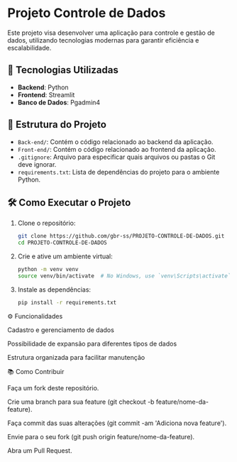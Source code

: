 # Projeto Controle de Dados

Este projeto visa desenvolver uma aplicação para controle e gestão de dados, utilizando tecnologias modernas para garantir eficiência e escalabilidade.

## 🚀 Tecnologias Utilizadas

- **Backend**: Python
- **Frontend**: Streamlit
- **Banco de Dados**: Pgadmin4

## 📁 Estrutura do Projeto

- `Back-end/`: Contém o código relacionado ao backend da aplicação.
- `Front-end/`: Contém o código relacionado ao frontend da aplicação.
- `.gitignore`: Arquivo para especificar quais arquivos ou pastas o Git deve ignorar.
- `requirements.txt`: Lista de dependências do projeto para o ambiente Python.

## 🛠️ Como Executar o Projeto

1. Clone o repositório:

   ```bash
   git clone https://github.com/gbr-ss/PROJETO-CONTROLE-DE-DADOS.git
   cd PROJETO-CONTROLE-DE-DADOS
2. Crie e ative um ambiente virtual:
   ```bash
   python -m venv venv
   source venv/bin/activate  # No Windows, use `venv\Scripts\activate`
3. Instale as dependências:
   ```bash
   pip install -r requirements.txt
⚙️ Funcionalidades

Cadastro e gerenciamento de dados

Possibilidade de expansão para diferentes tipos de dados

Estrutura organizada para facilitar manutenção

📚 Como Contribuir

Faça um fork deste repositório.

Crie uma branch para sua feature (git checkout -b feature/nome-da-feature).

Faça commit das suas alterações (git commit -am 'Adiciona nova feature').

Envie para o seu fork (git push origin feature/nome-da-feature).

Abra um Pull Request.
